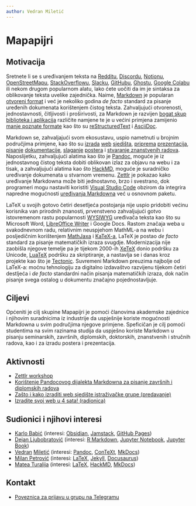 ```yaml
---
author: Vedran Miletić
---
```


# Mapapijri

## Motivacija

Sretnete li se s uređivanjem teksta na [Redditu](https://www.markdownguide.org/tools/reddit/), [Discordu](https://support.discord.com/hc/en-us/articles/210298617-Markdown-Text-101-Chat-Formatting-Bold-Italic-Underline-), [Notionu](https://www.notion.so/help/writing-and-editing-basics#markdown-&-shortcuts), [OpenStreetMapu](https://wiki.openstreetmap.org/wiki/Web_front_end#User_diaries), [StackOverflowu](https://stackoverflow.com/editing-help), [Slacku](https://api.slack.com/reference/surfaces/formatting), [GitHubu](https://docs.github.com/en/get-started/writing-on-github/getting-started-with-writing-and-formatting-on-github/basic-writing-and-formatting-syntax), [Ghostu](https://ghost.org/changelog/markdown/), [Google Colabu](https://colab.research.google.com/notebooks/markdown_guide.ipynb) ili nekom drugom popularnom alatu, lako ćete uočiti da im je sintaksa za oblikovanje teksta uvelike zajednička. Naime, [Markdown](https://daringfireball.net/projects/markdown/) je popularan [otvoreni format](https://en.wikipedia.org/wiki/Open_file_format) i već je nekoliko godina *de facto* standard za pisanje uređenih dokumenata korištenjem čistog teksta. Zahvaljujući otvorenosti, jednostavnosti, čitljivosti i proširivosti, za Markdown je razvijen [bogat skup biblioteka i aplikacija](https://github.com/topics/markdown) različite namjene te je u većini primjena zamijenio [manje poznate formate](https://en.wikipedia.org/wiki/Template:Document_markup_languages) kao što su [reStructuredText](https://en.wikipedia.org/wiki/ReStructuredText) i [AsciiDoc](https://en.wikipedia.org/wiki/AsciiDoc).

Markdown se, zahvaljajući svom ekosustavu, uspio nametnuti u brojnim područjima primjene, kao što su [izrada](https://statamic.com/) [web](https://getgrav.org/) [sjedišta](https://jamstack.org/generators/), [priprema](https://quarto.org/docs/presentations/revealjs/) [prezentacija](https://marp.app/), [pisanje](https://daux.io/) [dokumentacije](https://squidfunk.github.io/mkdocs-material/), [slaganje](https://github.com/brentthorne/posterdown) [postera](https://github.com/patrick-kidger/mkposters) i [stvaranje znanstvenih radova](https://jaantollander.com/post/scientific-writing-with-markdown/). Naposlijetku, zahvaljujući alatima kao što je [Pandoc](https://pandoc.org/), moguće je iz jednostavnog čistog teksta dobiti oblikovan izlaz za objavu na webu i za tisak, a zahvaljujući alatima kao što [HackMD](https://hackmd.io/), moguće je suradničko uređivanje dokumenata u stvarnom vremenu. [Zettlr](https://zettlr.com/) je pokazao kako uređivanje Markdowna može biti jednostavno, brzo i svestrano, dok programeri mogu nastaviti koristiti [Visual Studio Code](https://code.visualstudio.com/) obzirom da integrira napredne mogućnosti [uređivanja Markdowna](https://code.visualstudio.com/Docs/languages/markdown) već u osnovnom paketu.

LaTeX u svojih gotovo četiri desetljeća postojanja nije uspio pridobiti većinu korisnika van prirodnih znanosti, prvenstveno zahvaljujući gotvo istovremenom rastu popularnosti [WYSIWYG](https://en.wikipedia.org/wiki/WYSIWYG) uređivača teksta kao što su Microsoft Word, [LibreOffice Writer](https://www.libreoffice.org/discover/writer/) i Google Docs. Rastom značaja weba u svakodnevnom radu, relativnim neuspjehom MathML-a na webu i posljedičnim korištenjem [MathJaxa](https://www.mathjax.org/) i [KaTeX-a](https://katex.org/), LaTeX je postao *de facto* standard za pisanje matematičkih izraza svugdje. Modernizacija nije zaobišla njegove temelje pa je tijekom 2000-ih [XeTeX](https://xetex.sourceforge.net/) donio podršku za Unicode, [LuaTeX](https://www.luatex.org/) podršku za skriptiranje, a nastavlja se i danas kroz projekte kao što je [Tectonic](https://tectonic-typesetting.github.io/). Suvremeni Markdown preuzima najbolje od LaTeX-a: moćnu tehnologiju za digitalno izdavaštvo razvijenu tijekom četiri destljeća i *de facto* standardni način pisanja matematičkih izraza, dok način pisanje svega ostalog u dokumentu značajno pojednostavljuje.

## Ciljevi

Općeniti je cilj skupine Mapapijri je pomoći članovima akademske zajednice i njihovim suradnicima iz industrije da uspješnije koriste mogućnosti Markdowna u svim područjima njegove primjene. Speficičan je cilj pomoći studentima na svim razinama studija da uspješno koriste Markdown u pisanju seminarskih, završnih, diplomskih, doktorskih, znanstvenih i stručnih radova, kao i za izradu postera i prezentacija.

## Aktivnosti

- [Zettlr workshop](../../en/tutorials/zettlr.md)
- [Korištenje Pandocovog dijalekta Markdowna za pisanje završnih i diplomskih radova](../nastava/radovi/preporuke.md)
- [Zašto i kako izraditi web sjedište istraživačke grupe (predavanje)](../prezentacije/2023-12-28-zasto-i-kako-izraditi-web-sjediste-istrazivacke-grupe.md)
- [Izradite svoj web u 4 sata! (radionica)](../prezentacije/2024-04-24-radionica-izradite-svoj-web-u-4-sata.md)

## Sudionici i njihovi interesi

- [Karlo Babić](https://karlo.observer/) (interesi: [Obsidian](https://obsidian.md/), [Jamstack](https://jamstack.org/), [GitHub Pages](https://pages.github.com/))
- [Dejan Ljubobratović](https://www.rec.hr/) (interesi: [R Markdown](https://rmarkdown.rstudio.com/), [Jupyter Notebook](https://jupyter-notebook.readthedocs.io/), [Jupyter Book](https://jupyterbook.org/))
- [Vedran](https://vedran.miletic.net/) [Miletić](https://www.miletic.net/) (interesi: [Pandoc](https://pandoc.org/), [ConTeXt](https://wiki.contextgarden.net/), [MkDocs](https://www.mkdocs.org/))
- [Milan Petrović](https://milanxpetrovic.github.io/) (interesi: [LaTeX](https://www.latex-project.org/), [Jekyll](https://jekyllrb.com/), [Docusaurus](https://docusaurus.io/))
- [Matea Turalija](https://mateaturalija.github.io/) (interesi: [LaTeX](https://www.latex-project.org/), [HackMD](https://hackmd.io/), [MkDocs](https://www.mkdocs.org/))

## Kontakt

- [Poveznica za prijavu u grupu na Telegramu](https://t.me/+qHedXt0OXm4yMzc8)
